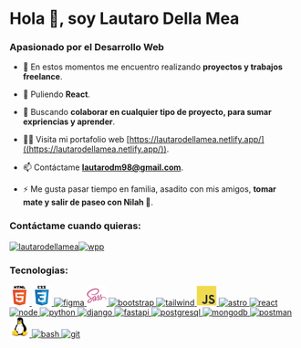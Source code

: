 <h1>Hola 👋, soy Lautaro Della Mea</h1>
<h3>Apasionado por el Desarrollo Web</h3>

- 🔭 En estos momentos me encuentro realizando **proyectos y trabajos freelance**.

- 🌱 Puliendo **React**.

- 👯 Buscando **colaborar en cualquier tipo de proyecto, para sumar expriencias y aprender**.

- 👨‍💻 Visita mi portafolio web [https://lautarodellamea.netlify.app/]((https://lautarodellamea.netlify.app/)).

- 📫 Contáctame **lautarodm98@gmail.com**.

- ⚡ Me gusta pasar tiempo en familia, asadito con mis amigos, **tomar mate y salir de paseo con Nilah 🐶**.

<h3 align="left">Contáctame cuando quieras:</h3>
<p align="left">

<a href="https://www.linkedin.com/in/lautaro-della-mea/" target="blank"><img align="center" src="https://raw.githubusercontent.com/rahuldkjain/github-profile-readme-generator/master/src/images/icons/Social/linked-in-alt.svg" alt="lautarodellamea" height="30" width="35" /></a><a href="http://api.whatsapp.com/send?phone=543585106415" target="blank"><img align="center" src="https://cdn.icon-icons.com/icons2/373/PNG/256/Whatsapp_37229.png" alt="wpp"  width="35" /></a>
</p>

<h3 align="left">Tecnologias:</h3>
<p>
  <a href="https://www.w3.org/html/" target="_blank" rel="noreferrer"> <img src="https://raw.githubusercontent.com/devicons/devicon/master/icons/html5/html5-original-wordmark.svg" alt="html5" width="35" height="35" /> </a><a href="https://www.w3schools.com/css/" target="_blank" rel="noreferrer"> <img src="https://raw.githubusercontent.com/devicons/devicon/master/icons/css3/css3-original-wordmark.svg" alt="css3" width="35" height="35" /> </a><a href="https://www.figma.com/" target="_blank" rel="noreferrer"> <img src="https://www.vectorlogo.zone/logos/figma/figma-icon.svg" alt="figma" width="35" height="35" /> </a><a href="https://sass-lang.com" target="_blank" rel="noreferrer"> <img src="https://raw.githubusercontent.com/devicons/devicon/master/icons/sass/sass-original.svg" alt="sass" width="35" height="35" /> </a><a href="https://getbootstrap.com" target="_blank" rel="noreferrer"> <img src="https://www.svgrepo.com/show/353498/bootstrap.svg" alt="bootstrap" width="35" height="35" /> </a><a href="https://tailwindcss.com/" target="_blank" rel="noreferrer"> <img src="https://www.svgrepo.com/show/374118/tailwind.svg" alt="tailwind" width="35" height="35" /> </a><a href="https://developer.mozilla.org/en-US/docs/Web/JavaScript" target="_blank" rel="noreferrer"> <img src="https://raw.githubusercontent.com/devicons/devicon/master/icons/javascript/javascript-original.svg" alt="javascript" width="35" height="35" /> </a><a href="https://astro.build/" target="_blank" rel="noreferrer"> <img src="https://www.svgrepo.com/show/373446/astro.svg" alt="astro" width="35" height="35" /> </a><a href="https://reactjs.org/" target="_blank" rel="noreferrer"> <img src="https://www.svgrepo.com/show/354259/react.svg" alt="react" width="35" height="35" /> </a><a href="https://nodejs.org" target="_blank" rel="noreferrer"> <img src="https://www.svgrepo.com/show/452075/node-js.svg" alt="node" width="35" height="35" /> </a><a href="https://www.python.org/" target="_blank" rel="noreferrer"> <img src="https://www.svgrepo.com/show/452091/python.svg" alt="python" width="35" height="35" /> </a><a href="https://www.djangoproject.com/" target="_blank" rel="noreferrer"> <img src="https://www.svgrepo.com/show/373554/django.svg" alt="django" width="35" height="35" /> </a><a href="https://fastapi.tiangolo.com/" target="_blank" rel="noreferrer"> <img src="https://www.svgrepo.com/show/330413/fastapi.svg" alt="fastapi" width="35" height="35" /> </a><a href="https://www.postgresql.org/" target="_blank" rel="noreferrer"> <img src="https://www.svgrepo.com/show/354200/postgresql.svg" alt="postgresql" width="35" height="35" /> </a><a href="https://www.mongodb.com/" target="_blank" rel="noreferrer"> <img src="https://www.svgrepo.com/show/373845/mongo.svg" alt="mongodb" width="35" height="35" /> </a><a href="https://postman.com" target="_blank" rel="noreferrer"> <img src="https://www.vectorlogo.zone/logos/getpostman/getpostman-icon.svg" alt="postman" width="35" height="35" /> </a><a href="https://www.linux.org/" target="_blank" rel="noreferrer"> <img src="https://raw.githubusercontent.com/devicons/devicon/master/icons/linux/linux-original.svg" alt="linux" width="35" height="35" /> </a><a href="https://www.gnu.org/software/bash/" target="_blank" rel="noreferrer"> <img src="https://www.vectorlogo.zone/logos/gnu_bash/gnu_bash-icon.svg" alt="bash" width="35" height="35" /> </a><a href="https://git-scm.com/" target="_blank" rel="noreferrer"> <img src="https://www.vectorlogo.zone/logos/git-scm/git-scm-icon.svg" alt="git" width="35" height="35" /> </a>
</p>
